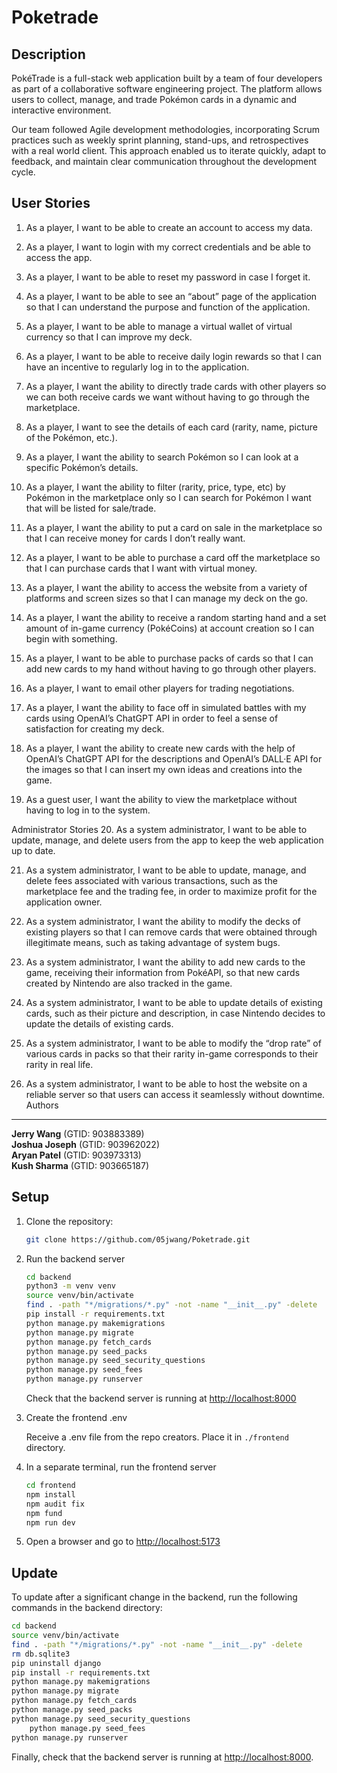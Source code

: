 Poketrade
=========

Description
-----------
PokéTrade is a full-stack web application built by a team of four developers as part of a collaborative software engineering project. The platform allows users to collect, manage, and trade Pokémon cards in a dynamic and interactive environment.

Our team followed Agile development methodologies, incorporating Scrum practices such as weekly sprint planning, stand-ups, and retrospectives with a real world client. This approach enabled us to iterate quickly, adapt to feedback, and maintain clear communication throughout the development cycle.

User Stories
-----------
1. As a player, I want to be able to create an account to access my data.

2. As a player, I want to login with my correct credentials and be able to access the app.

3. As a player, I want to be able to reset my password in case I forget it.

4. As a player, I want to be able to see an “about” page of the application so that I can understand the purpose and function of the application.

5. As a player, I want to be able to manage a virtual wallet of virtual currency so that I can improve my deck.

6. As a player, I want to be able to receive daily login rewards so that I can have an incentive to regularly log in to the application.

7. As a player, I want the ability to directly trade cards with other players so we can both receive cards we want without having to go through the marketplace.

8. As a player, I want to see the details of each card (rarity, name, picture of the Pokémon, etc.).

9. As a player, I want the ability to search Pokémon so I can look at a specific Pokémon’s details.

10. As a player, I want the ability to filter (rarity, price, type, etc) by Pokémon in the marketplace only so I can search for Pokémon I want that will be listed for sale/trade.

11. As a player, I want the ability to put a card on sale in the marketplace so that I can receive money for cards I don’t really want.

12. As a player, I want to be able to purchase a card off the marketplace so that I can purchase cards that I want with virtual money.

13. As a player, I want the ability to access the website from a variety of platforms and screen sizes so that I can manage my deck on the go.

14. As a player, I want the ability to receive a random starting hand and a set amount of in-game currency (PokéCoins) at account creation so I can begin with something.

15. As a player, I want to be able to purchase packs of cards so that I can add new cards to my hand without having to go through other players.

16. As a player, I want to email other players for trading negotiations.

17. As a player, I want the ability to face off in simulated battles with my cards using OpenAI’s ChatGPT API in order to feel a sense of satisfaction for creating my deck.

18. As a player, I want the ability to create new cards with the help of OpenAI’s ChatGPT API for the descriptions and OpenAI’s DALL·E API for the images so that I can insert my own ideas and creations into the game.

19. As a guest user, I want the ability to view the marketplace without having to log in to the system.

Administrator Stories
20. As a system administrator, I want to be able to update, manage, and delete users from the app to keep the web application up to date.

21. As a system administrator, I want to be able to update, manage, and delete fees associated with various transactions, such as the marketplace fee and the trading fee, in order to maximize profit for the application owner.

22. As a system administrator, I want the ability to modify the decks of existing players so that I can remove cards that were obtained through illegitimate means, such as taking advantage of system bugs.

23. As a system administrator, I want the ability to add new cards to the game, receiving their information from PokéAPI, so that new cards created by Nintendo are also tracked in the game.

24. As a system administrator, I want to be able to update details of existing cards, such as their picture and description, in case Nintendo decides to update the details of existing cards.

25. As a system administrator, I want to be able to modify the “drop rate” of various cards in packs so that their rarity in-game corresponds to their rarity in real life.

26. As a system administrator, I want to be able to host the website on a reliable server so that users can access it seamlessly without downtime.
Authors
-------

**Jerry Wang** (GTID: 903883389)\
**Joshua Joseph** (GTID: 903962022)\
**Aryan Patel** (GTID: 903973313)\
**Kush Sharma** (GTID: 903665187)

Setup
-----

1. Clone the repository:

    ```bash
    git clone https://github.com/05jwang/Poketrade.git
    ```

2. Run the backend server

    ```bash
    cd backend
    python3 -m venv venv
    source venv/bin/activate
    find . -path "*/migrations/*.py" -not -name "__init__.py" -delete
    pip install -r requirements.txt
    python manage.py makemigrations
    python manage.py migrate
    python manage.py fetch_cards
    python manage.py seed_packs
    python manage.py seed_security_questions
    python manage.py seed_fees
    python manage.py runserver
    ```

    Check that the backend server is running at <http://localhost:8000>

3. Create the frontend .env

    Receive a .env file from the repo creators. Place it in `./frontend` directory. 

4. In a separate terminal, run the frontend server

    ```bash
    cd frontend
    npm install
    npm audit fix
    npm fund
    npm run dev
    ```

5. Open a browser and go to <http://localhost:5173>

Update
------

To update after a significant change in the backend, run the following commands in the backend directory:

```bash
cd backend
source venv/bin/activate
find . -path "*/migrations/*.py" -not -name "__init__.py" -delete
rm db.sqlite3
pip uninstall django
pip install -r requirements.txt
python manage.py makemigrations
python manage.py migrate
python manage.py fetch_cards
python manage.py seed_packs
python manage.py seed_security_questions
    python manage.py seed_fees
python manage.py runserver
```

Finally, check that the backend server is running at <http://localhost:8000>. 

